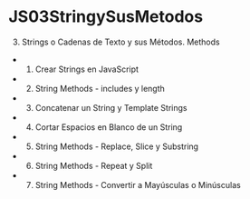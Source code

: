 # JS03StringySusMetodos
3. Strings o Cadenas de Texto y sus Métodos. Methods
* 1. Crear Strings en JavaScript
* 2. String Methods - includes y length
* 3. Concatenar un String y Template Strings
* 4. Cortar Espacios en Blanco de un String
* 5. String Methods - Replace, Slice y Substring
* 6. String Methods - Repeat y Split
* 7. String Methods - Convertir a Mayúsculas o Minúsculas
